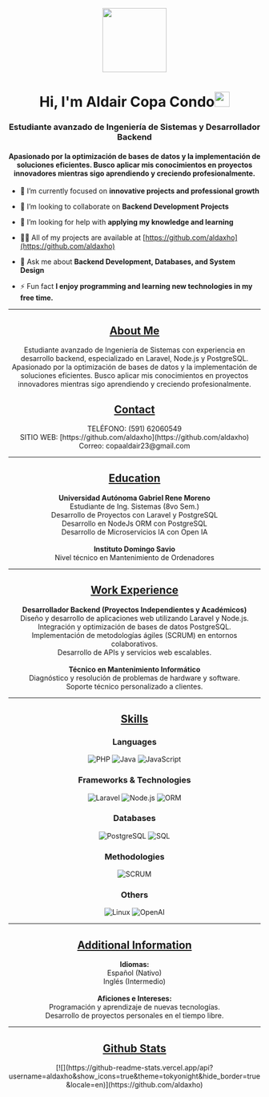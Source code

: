 <p align="center">
  <img style="width:8rem; height:auto" src="https://cdn.dribbble.com/users/1787323/screenshots/10091971/media/d43c019bfeff34be8816481e843ea8c1.png"/>
</p>

<h1 align="center">Hi, I'm Aldair Copa Condo<img width="30px" src="https://raw.githubusercontent.com/iampavangandhi/iampavangandhi/master/gifs/Hi.gif"></h1>
<h3 font-size="20" align="center">Estudiante avanzado de Ingeniería de Sistemas y Desarrollador Backend</h3>

<h4 font-size="16" align="center">Apasionado por la optimización de bases de datos y la implementación de soluciones eficientes. Busco aplicar mis conocimientos en proyectos innovadores mientras sigo aprendiendo y creciendo profesionalmente.</h4>

- 🌱 I’m currently focused on **innovative projects and professional growth**

- 👯 I’m looking to collaborate on **Backend Development Projects**

- 🤝 I’m looking for help with **applying my knowledge and learning**

- 👨‍💻 All of my projects are available at [https://github.com/aldaxho](https://github.com/aldaxho)

- 💬 Ask me about **Backend Development, Databases, and System Design**

- ⚡ Fun fact **I enjoy programming and learning new technologies in my free time.**

---

<h2 align="center"><u><b>About Me</b></u></h2>

<div align="center">
  <p>Estudiante avanzado de Ingeniería de Sistemas con experiencia en desarrollo backend, especializado en Laravel, Node.js y PostgreSQL. Apasionado por la optimización de bases de datos y la implementación de soluciones eficientes. Busco aplicar mis conocimientos en proyectos innovadores mientras sigo aprendiendo y creciendo profesionalmente.</p>
</div>

<h2 align="center"><u><b>Contact</b></u></h2>

<div align="center">
  <p>
    TELÉFONO: (591) 62060549 <br>
    SITIO WEB: [https://github.com/aldaxho](https://github.com/aldaxho) <br>
    Correo: copaaldair23@gmail.com
  </p>
</div>

---

<h2 align="center"><u><b>Education</b></u></h2>

<div align="center">
  <p>
    <b>Universidad Autónoma Gabriel Rene Moreno</b><br>
    Estudiante de Ing. Sistemas (8vo Sem.)<br>
    Desarrollo de Proyectos con Laravel y PostgreSQL<br>
    Desarrollo en NodeJs ORM con PostgreSQL<br>
    Desarrollo de Microservicios IA con Open IA <br><br>
    <b>Instituto Domingo Savio</b><br>
    Nivel técnico en Mantenimiento de Ordenadores
  </p>
</div>

---

<h2 align="center"><u><b>Work Experience</b></u></h2>

<div align="center">
  <p>
    <b>Desarrollador Backend (Proyectos Independientes y Académicos)</b><br>
    Diseño y desarrollo de aplicaciones web utilizando Laravel y Node.js.<br>
    Integración y optimización de bases de datos PostgreSQL.<br>
    Implementación de metodologías ágiles (SCRUM) en entornos colaborativos.<br>
    Desarrollo de APIs y servicios web escalables. <br><br>
    <b>Técnico en Mantenimiento Informático</b><br>
    Diagnóstico y resolución de problemas de hardware y software.<br>
    Soporte técnico personalizado a clientes.
  </p>
</div>

---

<h2 align="center"><u><b>Skills</b></u></h2>

<h3 align="center">Languages</h3>
<p align="center">
  <img src="https://img.shields.io/badge/PHP-777BB4?style=for-the-badge&logo=php&logoColor=white" alt="PHP"/>
  <img src="https://img.shields.io/badge/Java-ED8B00?style=for-the-badge&logo=openjdk&logoColor=white" alt="Java"/>
  <img src="https://img.shields.io/badge/JavaScript-F7DF1E?style=for-the-badge&logo=javascript&logoColor=black" alt="JavaScript"/>
</p>

<h3 align="center">Frameworks & Technologies</h3>
<p align="center">
  <img src="https://img.shields.io/badge/Laravel-FF2D20?style=for-the-badge&logo=laravel&logoColor=white" alt="Laravel"/>
  <img src="https://img.shields.io/badge/Node.js-339933?style=for-the-badge&logo=node.js&logoColor=white" alt="Node.js"/>
  <img src="https://img.shields.io/badge/ORM-000000?style=for-the-badge&logo=data&logoColor=white" alt="ORM"/>
</p>

<h3 align="center">Databases</h3>
<p align="center">
  <img src="https://img.shields.io/badge/PostgreSQL-4169E1?style=for-the-badge&logo=postgresql&logoColor=white" alt="PostgreSQL"/>
  <img src="https://img.shields.io/badge/SQL-005A9C?style=for-the-badge&logo=mysql&logoColor=white" alt="SQL"/>
</p>

<h3 align="center">Methodologies</h3>
<p align="center">
  <img src="https://img.shields.io/badge/SCRUM-69A2FF?style=for-the-badge&logo=scrumalliance&logoColor=white" alt="SCRUM"/>
</p>

<h3 align="center">Others</h3>
<p align="center">
  <img src="https://img.shields.io/badge/Linux-FCC624?style=for-the-badge&logo=linux&logoColor=black" alt="Linux"/>
  <img src="https://img.shields.io/badge/OpenAI-412991?style=for-the-badge&logo=openai&logoColor=white" alt="OpenAI"/>
</p>

---

<h2 align="center"><u><b>Additional Information</b></u></h2>

<div align="center">
  <p>
    <b>Idiomas:</b><br>
    Español (Nativo)<br>
    Inglés (Intermedio) <br><br>
    <b>Aficiones e Intereses:</b><br>
    Programación y aprendizaje de nuevas tecnologías.<br>
    Desarrollo de proyectos personales en el tiempo libre.
  </p>
</div>

---

<h2 align="center"><u><b>Github Stats</b></u></h2>

<div align="center">
  <p>
    [![](https://github-readme-stats.vercel.app/api?username=aldaxho&show_icons=true&theme=tokyonight&hide_border=true&locale=en)](https://github.com/aldaxho)
  </p>
</div>
